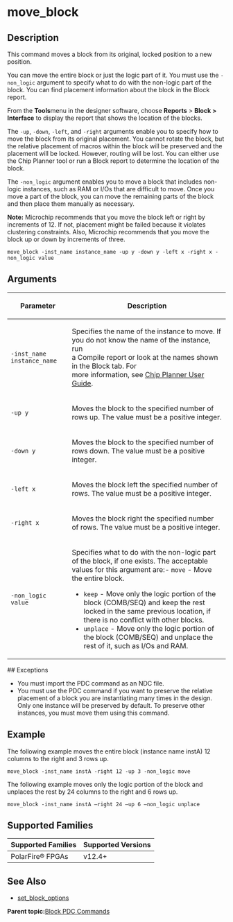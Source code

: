 # move\_block

## Description

This command moves a block from its original, locked position to a new position.

You can move the entire block or just the logic part of it. You must use the `-non_logic` argument to specify what to do with the non-logic part of the block. You can find placement information about the block in the Block report.

From the **Tools**menu in the designer software, choose **Reports** &gt; **Block &gt; Interface** to display the report that shows the location of the blocks.

The `-up`, `-down`, `-left`, and `-right` arguments enable you to specify how to move the block from its original placement. You cannot rotate the block, but the relative placement of macros within the block will be preserved and the placement will be locked. However, routing will be lost. You can either use the Chip Planner tool or run a Block report to determine the location of the block.

The `-non_logic` argument enables you to move a block that includes non-logic instances, such as RAM or I/Os that are difficult to move. Once you move a part of the block, you can move the remaining parts of the block and then place them manually as necessary.

**Note:** Microchip recommends that you move the block left or right by increments of 12. If not, placement might be failed because it violates clustering constraints. Also, Microchip recommends that you move the block up or down by increments of three.

```
move_block -inst_name instance_name -up y -down y -left x -right x -non_logic value
```

## Arguments

<table id="GUID-56511AD1-C49A-4BE6-B192-4DF0B2723222"><thead><tr><th>

Parameter

</th><th>

Description

</th></tr></thead><tbody><tr><td>

`-inst_name instance_name`

</td><td>

Specifies the name of the instance to move. If you do not know the name of the instance, run<br /> a Compile report or look at the names shown in the Block tab. For<br /> more information, see [Chip Planner User Guide](http://coredocs.s3.amazonaws.com/Libero/2025_1/Tool/chipplanner_ug.pdf).

</td></tr><tr><td>

`-up y`

</td><td>

Moves the block to the specified number of rows up. The value must be a positive integer.

</td></tr><tr><td>

`-down y`

</td><td>

Moves the block to the specified number of rows down. The value must be a positive integer.

</td></tr><tr><td>

`-left x`

</td><td>

Moves the block left the specified number of rows. The value must be a positive integer.

</td></tr><tr><td>

`-right x`

</td><td>

Moves the block right the specified number of rows. The value must be a positive integer.

</td></tr><tr><td>

`-non_logic value`

</td><td>

Specifies what to do with the non-logic part of the block, if one exists. The acceptable values for this argument are:-   `move` - Move the entire block.
-   `keep` - Move only the logic portion of the block \(COMB/SEQ\) and keep the rest locked in the same previous location, if there is no conflict with other blocks.
-   `unplace` - Move only the logic portion of the block \(COMB/SEQ\) and unplace the rest of it, such as I/Os and RAM.

</td></tr></tbody>
</table>## Exceptions

-   You must import the PDC command as an NDC file.
-   You must use the PDC command if you want to preserve the relative placement of a block you are instantiating many times in the design. Only one instance will be preserved by default. To preserve other instances, you must move them using this command.


## Example

The following example moves the entire block \(instance name instA\) 12 columns to the right and 3 rows up.

```
move_block -inst_name instA -right 12 -up 3 -non_logic move
```

The following example moves only the logic portion of the block and unplaces the rest by 24 columns to the right and 6 rows up.

```
move_block -inst_name instA –right 24 –up 6 –non_logic unplace
```

## Supported Families

|Supported Families|Supported Versions|
|------------------|------------------|
|PolarFire® FPGAs|v12.4+|

## See Also

-   [set\_block\_options](GUID-5DD0E815-4259-4F41-BE4F-77E170B7B9CA.md)

**Parent topic:**[Block PDC Commands](GUID-2D0DA585-7C7C-41D9-8A2C-D4F5AD9A0070.md)

